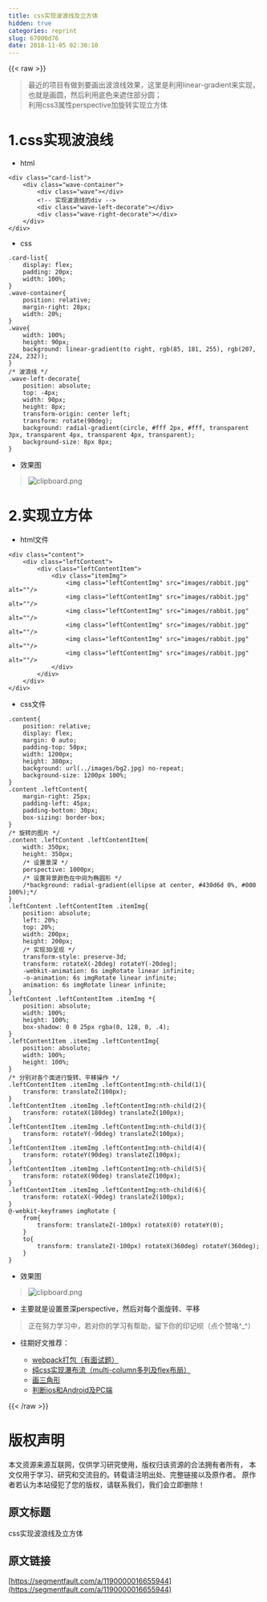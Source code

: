 ```yaml
---
title: css实现波浪线及立方体
hidden: true
categories: reprint
slug: 67000d76
date: 2018-11-05 02:30:10
---
```


{{< raw >}}
<blockquote>&#x6700;&#x8FD1;&#x7684;&#x9879;&#x76EE;&#x6709;&#x505A;&#x5230;&#x8981;&#x753B;&#x51FA;&#x6CE2;&#x6D6A;&#x7EBF;&#x6548;&#x679C;&#xFF0C;&#x8FD9;&#x91CC;&#x662F;&#x5229;&#x7528;linear-gradient&#x6765;&#x5B9E;&#x73B0;&#xFF0C;&#x4E5F;&#x5C31;&#x662F;&#x753B;&#x5706;&#xFF0C;&#x7136;&#x540E;&#x5229;&#x7528;&#x5E95;&#x8272;&#x6765;&#x906E;&#x4F4F;&#x90E8;&#x5206;&#x5706;&#xFF1B;<br>&#x5229;&#x7528;css3&#x5C5E;&#x6027;perspective&#x52A0;&#x65CB;&#x8F6C;&#x5B9E;&#x73B0;&#x7ACB;&#x65B9;&#x4F53;</blockquote><h1 id="articleHeader0">1.css&#x5B9E;&#x73B0;&#x6CE2;&#x6D6A;&#x7EBF;</h1><ul><li>html</li></ul><div class="widget-codetool" style="display:none"><div class="widget-codetool--inner"><span class="selectCode code-tool" data-toggle="tooltip" data-placement="top" title="" data-original-title="&#x5168;&#x9009;"></span> <span type="button" class="copyCode code-tool" data-toggle="tooltip" data-placement="top" data-clipboard-text="&lt;div class=&quot;card-list&quot;&gt;
    &lt;div class=&quot;wave-container&quot;&gt;
        &lt;div class=&quot;wave&quot;&gt;&lt;/div&gt;
        &lt;!-- &#x5B9E;&#x73B0;&#x6CE2;&#x6D6A;&#x7EBF;&#x7684;div --&gt;
        &lt;div class=&quot;wave-left-decorate&quot;&gt;&lt;/div&gt;
        &lt;div class=&quot;wave-right-decorate&quot;&gt;&lt;/div&gt;
    &lt;/div&gt;
&lt;/div&gt;" title="" data-original-title="&#x590D;&#x5236;"></span> <span type="button" class="saveToNote code-tool" data-toggle="tooltip" data-placement="top" title="" data-original-title="&#x653E;&#x8FDB;&#x7B14;&#x8BB0;"></span></div></div><pre class="hljs javascript"><code>&lt;div <span class="hljs-class"><span class="hljs-keyword">class</span></span>=<span class="hljs-string">&quot;card-list&quot;</span>&gt;
    <span class="xml"><span class="hljs-tag">&lt;<span class="hljs-name">div</span> <span class="hljs-attr">class</span>=<span class="hljs-string">&quot;wave-container&quot;</span>&gt;</span>
        <span class="hljs-tag">&lt;<span class="hljs-name">div</span> <span class="hljs-attr">class</span>=<span class="hljs-string">&quot;wave&quot;</span>&gt;</span><span class="hljs-tag">&lt;/<span class="hljs-name">div</span>&gt;</span>
        <span class="hljs-comment">&lt;!-- &#x5B9E;&#x73B0;&#x6CE2;&#x6D6A;&#x7EBF;&#x7684;div --&gt;</span>
        <span class="hljs-tag">&lt;<span class="hljs-name">div</span> <span class="hljs-attr">class</span>=<span class="hljs-string">&quot;wave-left-decorate&quot;</span>&gt;</span><span class="hljs-tag">&lt;/<span class="hljs-name">div</span>&gt;</span>
        <span class="hljs-tag">&lt;<span class="hljs-name">div</span> <span class="hljs-attr">class</span>=<span class="hljs-string">&quot;wave-right-decorate&quot;</span>&gt;</span><span class="hljs-tag">&lt;/<span class="hljs-name">div</span>&gt;</span>
    <span class="hljs-tag">&lt;/<span class="hljs-name">div</span>&gt;</span></span>
&lt;<span class="hljs-regexp">/div&gt;</span></code></pre><ul><li>css</li></ul><div class="widget-codetool" style="display:none"><div class="widget-codetool--inner"><span class="selectCode code-tool" data-toggle="tooltip" data-placement="top" title="" data-original-title="&#x5168;&#x9009;"></span> <span type="button" class="copyCode code-tool" data-toggle="tooltip" data-placement="top" data-clipboard-text=".card-list{
    display: flex;
    padding: 20px;
    width: 100%;
}
.wave-container{
    position: relative;
    margin-right: 28px;
    width: 20%;
}
.wave{
    width: 100%;
    height: 90px;
    background: linear-gradient(to right, rgb(85, 181, 255), rgb(207, 224, 232));
}
/* &#x6CE2;&#x6D6A;&#x7EBF; */
.wave-left-decorate{
    position: absolute;
    top: -4px;
    width: 90px;
    height: 8px;
    transform-origin: center left;
    transform: rotate(90deg);
    background: radial-gradient(circle, #fff 2px, #fff, transparent 3px, transparent 4px, transparent 4px, transparent);
    background-size: 8px 8px;
}" title="" data-original-title="&#x590D;&#x5236;"></span> <span type="button" class="saveToNote code-tool" data-toggle="tooltip" data-placement="top" title="" data-original-title="&#x653E;&#x8FDB;&#x7B14;&#x8BB0;"></span></div></div><pre class="hljs css"><code><span class="hljs-selector-class">.card-list</span>{
    <span class="hljs-attribute">display</span>: flex;
    <span class="hljs-attribute">padding</span>: <span class="hljs-number">20px</span>;
    <span class="hljs-attribute">width</span>: <span class="hljs-number">100%</span>;
}
<span class="hljs-selector-class">.wave-container</span>{
    <span class="hljs-attribute">position</span>: relative;
    <span class="hljs-attribute">margin-right</span>: <span class="hljs-number">28px</span>;
    <span class="hljs-attribute">width</span>: <span class="hljs-number">20%</span>;
}
<span class="hljs-selector-class">.wave</span>{
    <span class="hljs-attribute">width</span>: <span class="hljs-number">100%</span>;
    <span class="hljs-attribute">height</span>: <span class="hljs-number">90px</span>;
    <span class="hljs-attribute">background</span>: <span class="hljs-built_in">linear-gradient</span>(to right, rgb(85, 181, 255), <span class="hljs-built_in">rgb</span>(207, 224, 232));
}
<span class="hljs-comment">/* &#x6CE2;&#x6D6A;&#x7EBF; */</span>
<span class="hljs-selector-class">.wave-left-decorate</span>{
    <span class="hljs-attribute">position</span>: absolute;
    <span class="hljs-attribute">top</span>: -<span class="hljs-number">4px</span>;
    <span class="hljs-attribute">width</span>: <span class="hljs-number">90px</span>;
    <span class="hljs-attribute">height</span>: <span class="hljs-number">8px</span>;
    <span class="hljs-attribute">transform-origin</span>: center left;
    <span class="hljs-attribute">transform</span>: <span class="hljs-built_in">rotate</span>(90deg);
    <span class="hljs-attribute">background</span>: <span class="hljs-built_in">radial-gradient</span>(circle, #fff 2px, #fff, transparent 3px, transparent 4px, transparent 4px, transparent);
    <span class="hljs-attribute">background-size</span>: <span class="hljs-number">8px</span> <span class="hljs-number">8px</span>;
}</code></pre><ul><li>&#x6548;&#x679C;&#x56FE;</li></ul><blockquote><span class="img-wrap"><img data-src="/img/bVbhKSj?w=851&amp;h=235" src="https://static.alili.tech/img/bVbhKSj?w=851&amp;h=235" alt="clipboard.png" title="clipboard.png" style="cursor:pointer;display:inline"></span></blockquote><h1 id="articleHeader1">2.&#x5B9E;&#x73B0;&#x7ACB;&#x65B9;&#x4F53;</h1><ul><li>html&#x6587;&#x4EF6;</li></ul><div class="widget-codetool" style="display:none"><div class="widget-codetool--inner"><span class="selectCode code-tool" data-toggle="tooltip" data-placement="top" title="" data-original-title="&#x5168;&#x9009;"></span> <span type="button" class="copyCode code-tool" data-toggle="tooltip" data-placement="top" data-clipboard-text="&lt;div class=&quot;content&quot;&gt;
    &lt;div class=&quot;leftContent&quot;&gt;
        &lt;div class=&quot;leftContentItem&quot;&gt;
            &lt;div class=&quot;itemImg&quot;&gt;
                &lt;img class=&quot;leftContentImg&quot; src=&quot;images/rabbit.jpg&quot; alt=&quot;&quot;/&gt;
                &lt;img class=&quot;leftContentImg&quot; src=&quot;images/rabbit.jpg&quot; alt=&quot;&quot;/&gt;
                &lt;img class=&quot;leftContentImg&quot; src=&quot;images/rabbit.jpg&quot; alt=&quot;&quot;/&gt;
                &lt;img class=&quot;leftContentImg&quot; src=&quot;images/rabbit.jpg&quot; alt=&quot;&quot;/&gt;
                &lt;img class=&quot;leftContentImg&quot; src=&quot;images/rabbit.jpg&quot; alt=&quot;&quot;/&gt;
                &lt;img class=&quot;leftContentImg&quot; src=&quot;images/rabbit.jpg&quot; alt=&quot;&quot;/&gt;
            &lt;/div&gt;
        &lt;/div&gt;
    &lt;/div&gt;
&lt;/div&gt;" title="" data-original-title="&#x590D;&#x5236;"></span> <span type="button" class="saveToNote code-tool" data-toggle="tooltip" data-placement="top" title="" data-original-title="&#x653E;&#x8FDB;&#x7B14;&#x8BB0;"></span></div></div><pre class="hljs cs"><code>&lt;div <span class="hljs-keyword">class</span>=<span class="hljs-string">&quot;content&quot;</span>&gt;
    &lt;div <span class="hljs-keyword">class</span>=<span class="hljs-string">&quot;leftContent&quot;</span>&gt;
        &lt;div <span class="hljs-keyword">class</span>=<span class="hljs-string">&quot;leftContentItem&quot;</span>&gt;
            &lt;div <span class="hljs-keyword">class</span>=<span class="hljs-string">&quot;itemImg&quot;</span>&gt;
                &lt;img <span class="hljs-keyword">class</span>=<span class="hljs-string">&quot;leftContentImg&quot;</span> src=<span class="hljs-string">&quot;images/rabbit.jpg&quot;</span> alt=<span class="hljs-string">&quot;&quot;</span>/&gt;
                &lt;img <span class="hljs-keyword">class</span>=<span class="hljs-string">&quot;leftContentImg&quot;</span> src=<span class="hljs-string">&quot;images/rabbit.jpg&quot;</span> alt=<span class="hljs-string">&quot;&quot;</span>/&gt;
                &lt;img <span class="hljs-keyword">class</span>=<span class="hljs-string">&quot;leftContentImg&quot;</span> src=<span class="hljs-string">&quot;images/rabbit.jpg&quot;</span> alt=<span class="hljs-string">&quot;&quot;</span>/&gt;
                &lt;img <span class="hljs-keyword">class</span>=<span class="hljs-string">&quot;leftContentImg&quot;</span> src=<span class="hljs-string">&quot;images/rabbit.jpg&quot;</span> alt=<span class="hljs-string">&quot;&quot;</span>/&gt;
                &lt;img <span class="hljs-keyword">class</span>=<span class="hljs-string">&quot;leftContentImg&quot;</span> src=<span class="hljs-string">&quot;images/rabbit.jpg&quot;</span> alt=<span class="hljs-string">&quot;&quot;</span>/&gt;
                &lt;img <span class="hljs-keyword">class</span>=<span class="hljs-string">&quot;leftContentImg&quot;</span> src=<span class="hljs-string">&quot;images/rabbit.jpg&quot;</span> alt=<span class="hljs-string">&quot;&quot;</span>/&gt;
            &lt;/div&gt;
        &lt;/div&gt;
    &lt;/div&gt;
&lt;/div&gt;</code></pre><ul><li>css&#x6587;&#x4EF6;</li></ul><div class="widget-codetool" style="display:none"><div class="widget-codetool--inner"><span class="selectCode code-tool" data-toggle="tooltip" data-placement="top" title="" data-original-title="&#x5168;&#x9009;"></span> <span type="button" class="copyCode code-tool" data-toggle="tooltip" data-placement="top" data-clipboard-text=".content{
    position: relative;
    display: flex;
    margin: 0 auto;
    padding-top: 50px;
    width: 1200px;
    height: 380px;
    background: url(../images/bg2.jpg) no-repeat;
    background-size: 1200px 100%;
}
.content .leftContent{
    margin-right: 25px;
    padding-left: 45px;
    padding-bottom: 30px;
    box-sizing: border-box;
}
/* &#x65CB;&#x8F6C;&#x7684;&#x56FE;&#x7247; */
.content .leftContent .leftContentItem{
    width: 350px;
    height: 350px;
    /* &#x8BBE;&#x7F6E;&#x666F;&#x6DF1; */
    perspective: 1000px;
    /* &#x8BBE;&#x7F6E;&#x80CC;&#x666F;&#x989C;&#x8272;&#x5728;&#x4E2D;&#x95F4;&#x4E3A;&#x692D;&#x5706;&#x5F62; */
    /*background: radial-gradient(ellipse at center, #430d6d 0%, #000 100%);*/
}
.leftContent .leftContentItem .itemImg{
    position: absolute;
    left: 20%;
    top: 20%;
    width: 200px;
    height: 200px;
    /* &#x5B9E;&#x73B0;3D&#x5448;&#x73B0; */
    transform-style: preserve-3d;
    transform: rotateX(-20deg) rotateY(-20deg);
    -webkit-animation: 6s imgRotate linear infinite;
    -o-animation: 6s imgRotate linear infinite;
    animation: 6s imgRotate linear infinite;
}
.leftContent .leftContentItem .itemImg *{
    position: absolute;
    width: 100%;
    height: 100%;
    box-shadow: 0 0 25px rgba(0, 128, 0, .4);
}
.leftContentItem .itemImg .leftContentImg{
    position: absolute;
    width: 100%;
    height: 100%;
}
/* &#x5206;&#x522B;&#x5BF9;&#x5404;&#x4E2A;&#x9762;&#x8FDB;&#x884C;&#x65CB;&#x8F6C;&#x3001;&#x5E73;&#x79FB;&#x64CD;&#x4F5C; */
.leftContentItem .itemImg .leftContentImg:nth-child(1){
    transform: translateZ(100px);
}
.leftContentItem .itemImg .leftContentImg:nth-child(2){
    transform: rotateX(180deg) translateZ(100px);
}
.leftContentItem .itemImg .leftContentImg:nth-child(3){
    transform: rotateY(-90deg) translateZ(100px);
}
.leftContentItem .itemImg .leftContentImg:nth-child(4){
    transform: rotateY(90deg) translateZ(100px);
}
.leftContentItem .itemImg .leftContentImg:nth-child(5){
    transform: rotateX(90deg) translateZ(100px);
}
.leftContentItem .itemImg .leftContentImg:nth-child(6){
    transform: rotateX(-90deg) translateZ(100px);
}
@-webkit-keyframes imgRotate {
    from{
        transform: translateZ(-100px) rotateX(0) rotateY(0);
    }
    to{
        transform: translateZ(-100px) rotateX(360deg) rotateY(360deg);
    }
}" title="" data-original-title="&#x590D;&#x5236;"></span> <span type="button" class="saveToNote code-tool" data-toggle="tooltip" data-placement="top" title="" data-original-title="&#x653E;&#x8FDB;&#x7B14;&#x8BB0;"></span></div></div><pre class="hljs css"><code><span class="hljs-selector-class">.content</span>{
    <span class="hljs-attribute">position</span>: relative;
    <span class="hljs-attribute">display</span>: flex;
    <span class="hljs-attribute">margin</span>: <span class="hljs-number">0</span> auto;
    <span class="hljs-attribute">padding-top</span>: <span class="hljs-number">50px</span>;
    <span class="hljs-attribute">width</span>: <span class="hljs-number">1200px</span>;
    <span class="hljs-attribute">height</span>: <span class="hljs-number">380px</span>;
    <span class="hljs-attribute">background</span>: <span class="hljs-built_in">url</span>(../images/bg2.jpg) no-repeat;
    <span class="hljs-attribute">background-size</span>: <span class="hljs-number">1200px</span> <span class="hljs-number">100%</span>;
}
<span class="hljs-selector-class">.content</span> <span class="hljs-selector-class">.leftContent</span>{
    <span class="hljs-attribute">margin-right</span>: <span class="hljs-number">25px</span>;
    <span class="hljs-attribute">padding-left</span>: <span class="hljs-number">45px</span>;
    <span class="hljs-attribute">padding-bottom</span>: <span class="hljs-number">30px</span>;
    <span class="hljs-attribute">box-sizing</span>: border-box;
}
<span class="hljs-comment">/* &#x65CB;&#x8F6C;&#x7684;&#x56FE;&#x7247; */</span>
<span class="hljs-selector-class">.content</span> <span class="hljs-selector-class">.leftContent</span> <span class="hljs-selector-class">.leftContentItem</span>{
    <span class="hljs-attribute">width</span>: <span class="hljs-number">350px</span>;
    <span class="hljs-attribute">height</span>: <span class="hljs-number">350px</span>;
    <span class="hljs-comment">/* &#x8BBE;&#x7F6E;&#x666F;&#x6DF1; */</span>
    <span class="hljs-attribute">perspective</span>: <span class="hljs-number">1000px</span>;
    <span class="hljs-comment">/* &#x8BBE;&#x7F6E;&#x80CC;&#x666F;&#x989C;&#x8272;&#x5728;&#x4E2D;&#x95F4;&#x4E3A;&#x692D;&#x5706;&#x5F62; */</span>
    <span class="hljs-comment">/*background: radial-gradient(ellipse at center, #430d6d 0%, #000 100%);*/</span>
}
<span class="hljs-selector-class">.leftContent</span> <span class="hljs-selector-class">.leftContentItem</span> <span class="hljs-selector-class">.itemImg</span>{
    <span class="hljs-attribute">position</span>: absolute;
    <span class="hljs-attribute">left</span>: <span class="hljs-number">20%</span>;
    <span class="hljs-attribute">top</span>: <span class="hljs-number">20%</span>;
    <span class="hljs-attribute">width</span>: <span class="hljs-number">200px</span>;
    <span class="hljs-attribute">height</span>: <span class="hljs-number">200px</span>;
    <span class="hljs-comment">/* &#x5B9E;&#x73B0;3D&#x5448;&#x73B0; */</span>
    <span class="hljs-attribute">transform-style</span>: preserve-<span class="hljs-number">3</span>d;
    <span class="hljs-attribute">transform</span>: <span class="hljs-built_in">rotateX</span>(-20deg) <span class="hljs-built_in">rotateY</span>(-20deg);
    <span class="hljs-attribute">-webkit-animation</span>: <span class="hljs-number">6s</span> imgRotate linear infinite;
    <span class="hljs-attribute">-o-animation</span>: <span class="hljs-number">6s</span> imgRotate linear infinite;
    <span class="hljs-attribute">animation</span>: <span class="hljs-number">6s</span> imgRotate linear infinite;
}
<span class="hljs-selector-class">.leftContent</span> <span class="hljs-selector-class">.leftContentItem</span> <span class="hljs-selector-class">.itemImg</span> *{
    <span class="hljs-attribute">position</span>: absolute;
    <span class="hljs-attribute">width</span>: <span class="hljs-number">100%</span>;
    <span class="hljs-attribute">height</span>: <span class="hljs-number">100%</span>;
    <span class="hljs-attribute">box-shadow</span>: <span class="hljs-number">0</span> <span class="hljs-number">0</span> <span class="hljs-number">25px</span> <span class="hljs-built_in">rgba</span>(0, 128, 0, .4);
}
<span class="hljs-selector-class">.leftContentItem</span> <span class="hljs-selector-class">.itemImg</span> <span class="hljs-selector-class">.leftContentImg</span>{
    <span class="hljs-attribute">position</span>: absolute;
    <span class="hljs-attribute">width</span>: <span class="hljs-number">100%</span>;
    <span class="hljs-attribute">height</span>: <span class="hljs-number">100%</span>;
}
<span class="hljs-comment">/* &#x5206;&#x522B;&#x5BF9;&#x5404;&#x4E2A;&#x9762;&#x8FDB;&#x884C;&#x65CB;&#x8F6C;&#x3001;&#x5E73;&#x79FB;&#x64CD;&#x4F5C; */</span>
<span class="hljs-selector-class">.leftContentItem</span> <span class="hljs-selector-class">.itemImg</span> <span class="hljs-selector-class">.leftContentImg</span><span class="hljs-selector-pseudo">:nth-child(1)</span>{
    <span class="hljs-attribute">transform</span>: <span class="hljs-built_in">translateZ</span>(100px);
}
<span class="hljs-selector-class">.leftContentItem</span> <span class="hljs-selector-class">.itemImg</span> <span class="hljs-selector-class">.leftContentImg</span><span class="hljs-selector-pseudo">:nth-child(2)</span>{
    <span class="hljs-attribute">transform</span>: <span class="hljs-built_in">rotateX</span>(180deg) <span class="hljs-built_in">translateZ</span>(100px);
}
<span class="hljs-selector-class">.leftContentItem</span> <span class="hljs-selector-class">.itemImg</span> <span class="hljs-selector-class">.leftContentImg</span><span class="hljs-selector-pseudo">:nth-child(3)</span>{
    <span class="hljs-attribute">transform</span>: <span class="hljs-built_in">rotateY</span>(-90deg) <span class="hljs-built_in">translateZ</span>(100px);
}
<span class="hljs-selector-class">.leftContentItem</span> <span class="hljs-selector-class">.itemImg</span> <span class="hljs-selector-class">.leftContentImg</span><span class="hljs-selector-pseudo">:nth-child(4)</span>{
    <span class="hljs-attribute">transform</span>: <span class="hljs-built_in">rotateY</span>(90deg) <span class="hljs-built_in">translateZ</span>(100px);
}
<span class="hljs-selector-class">.leftContentItem</span> <span class="hljs-selector-class">.itemImg</span> <span class="hljs-selector-class">.leftContentImg</span><span class="hljs-selector-pseudo">:nth-child(5)</span>{
    <span class="hljs-attribute">transform</span>: <span class="hljs-built_in">rotateX</span>(90deg) <span class="hljs-built_in">translateZ</span>(100px);
}
<span class="hljs-selector-class">.leftContentItem</span> <span class="hljs-selector-class">.itemImg</span> <span class="hljs-selector-class">.leftContentImg</span><span class="hljs-selector-pseudo">:nth-child(6)</span>{
    <span class="hljs-attribute">transform</span>: <span class="hljs-built_in">rotateX</span>(-90deg) <span class="hljs-built_in">translateZ</span>(100px);
}
@-<span class="hljs-keyword">webkit</span>-<span class="hljs-keyword">keyframes</span> imgRotate {
    <span class="hljs-selector-tag">from</span>{
        <span class="hljs-attribute">transform</span>: <span class="hljs-built_in">translateZ</span>(-100px) <span class="hljs-built_in">rotateX</span>(0) <span class="hljs-built_in">rotateY</span>(0);
    }
    <span class="hljs-selector-tag">to</span>{
        <span class="hljs-attribute">transform</span>: <span class="hljs-built_in">translateZ</span>(-100px) <span class="hljs-built_in">rotateX</span>(360deg) <span class="hljs-built_in">rotateY</span>(360deg);
    }
}</code></pre><ul><li>&#x6548;&#x679C;&#x56FE;</li></ul><blockquote><span class="img-wrap"><img data-src="/img/bVbh27W?w=1294&amp;h=483" src="https://static.alili.tech/img/bVbh27W?w=1294&amp;h=483" alt="clipboard.png" title="clipboard.png" style="cursor:pointer;display:inline"></span></blockquote><ul><li>&#x4E3B;&#x8981;&#x5C31;&#x662F;&#x8BBE;&#x7F6E;&#x666F;&#x6DF1;perspective&#xFF0C;&#x7136;&#x540E;&#x5BF9;&#x6BCF;&#x4E2A;&#x9762;&#x65CB;&#x8F6C;&#x3001;&#x5E73;&#x79FB;</li></ul><blockquote>&#x6B63;&#x5728;&#x52AA;&#x529B;&#x5B66;&#x4E60;&#x4E2D;&#xFF0C;&#x82E5;&#x5BF9;&#x4F60;&#x7684;&#x5B66;&#x4E60;&#x6709;&#x5E2E;&#x52A9;&#xFF0C;&#x7559;&#x4E0B;&#x4F60;&#x7684;&#x5370;&#x8BB0;&#x5457;&#xFF08;&#x70B9;&#x4E2A;&#x8D5E;&#x54AF;^_^&#xFF09;</blockquote><ul><li><p>&#x5F80;&#x671F;&#x597D;&#x6587;&#x63A8;&#x8350;&#xFF1A;</p><ul><li><a href="https://segmentfault.com/a/1190000016068450">webpack&#x6253;&#x5305;&#xFF08;&#x6709;&#x9762;&#x8BD5;&#x9898;&#xFF09;</a></li><li><a href="https://segmentfault.com/a/1190000016255824" target="_blank">&#x7EAF;css&#x5B9E;&#x73B0;&#x7011;&#x5E03;&#x6D41;&#xFF08;multi-column&#x591A;&#x5217;&#x53CA;flex&#x5E03;&#x5C40;&#xFF09;</a></li><li><a href="https://segmentfault.com/a/1190000016082968">&#x753B;&#x4E09;&#x89D2;&#x5F62;</a></li><li><a href="https://segmentfault.com/a/1190000016542821" target="_blank">&#x5224;&#x65AD;ios&#x548C;Android&#x53CA;PC&#x7AEF;</a></li></ul></li></ul>
{{< /raw >}}

# 版权声明
本文资源来源互联网，仅供学习研究使用，版权归该资源的合法拥有者所有，
本文仅用于学习、研究和交流目的。转载请注明出处、完整链接以及原作者。
原作者若认为本站侵犯了您的版权，请联系我们，我们会立即删除！

## 原文标题
css实现波浪线及立方体

## 原文链接
[https://segmentfault.com/a/1190000016655944](https://segmentfault.com/a/1190000016655944)

